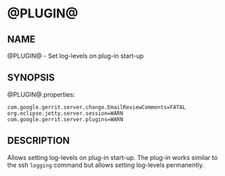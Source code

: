 @PLUGIN@
==============

NAME
----
@PLUGIN@ - Set log-levels on plug-in start-up

SYNOPSIS
--------
@PLUGIN@.properties:

```
com.google.gerrit.server.change.EmailReviewComments=FATAL
org.eclipse.jetty.server.session=WARN
com.google.gerrit.server.plugins=WARN
```

DESCRIPTION
-----------
Allows setting log-levels on plug-in start-up. The plug-in works similar to the
ssh `logging` command but allows setting log-levels permanently.

